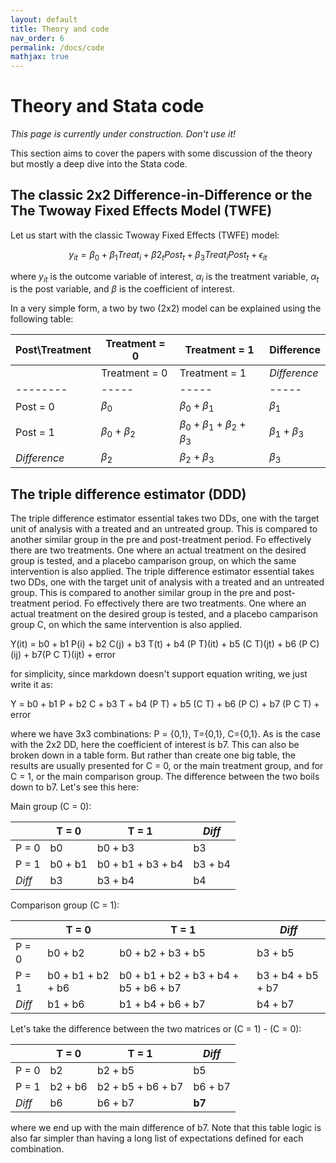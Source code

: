 ```yaml
---
layout: default
title: Theory and code
nav_order: 6
permalink: /docs/code
mathjax: true
---
```


# Theory and Stata code

*This page is currently under construction. Don't use it!*

This section aims to cover the papers with some discussion of the theory but mostly a deep dive into the Stata code.

## The classic 2x2 Difference-in-Difference or the The Twoway Fixed Effects Model (TWFE)

Let us start with the classic Twoway Fixed Effects (TWFE) model:

$$ y_{it} = \beta_0 + \beta_1 Treat_i + \beta2_t Post_t + \beta_3 Treat_i Post_t + \epsilon_{it}  $$


where $y_{it}$ is the outcome variable of interest, $\alpha_i$ is the treatment variable, $\alpha_t$ is the post variable, and $\beta$ is the coefficient of interest.

In a very simple form, a two by two (2x2) model can be explained using the following table:



| Post\Treatment | Treatment = 0 | Treatment = 1 | Difference  | 
| ----- | ----- | ----- | -----   |
|          | Treatment = 0 | Treatment = 1 | *Difference*  | 
| -------- | ----- | ----- | -----   |
| Post = 0 |  $\beta_0$   | $\beta_0 + \beta_1$    |  $\beta_1$  |
| Post = 1 |  $\beta_0 + \beta_2$   |  $\beta_0 + \beta_1 + \beta_2 + \beta_3$  |  $\beta_1 + \beta_3$   |
| *Difference* | $\beta_2$   |  $\beta_2 + \beta_3$  | $\beta_3$   |




## The triple difference estimator (DDD)

The triple difference estimator essential takes two DDs, one with the target unit of analysis with a treated and an untreated group. This is compared to another similar group in the pre and post-treatment period. Fo effectively there are two treatments. One where an actual treatment on the desired group is tested, and a placebo camparison group, on which the same intervention is also applied.
The triple difference estimator essential takes two DDs, one with the target unit of analysis with a treated and an untreated group. This is compared to another similar group in the pre and post-treatment period. Fo effectively there are two treatments. One where an actual treatment on the desired group is tested, and a placebo camparison group C, on which the same intervention is also applied.

Y(it) = b0 + b1 P(i) + b2 C(j) + b3 T(t) + b4 (P T)(it) + b5 (C T)(jt) + b6 (P C)(ij) + b7(P C T)(ijt) + error

for simplicity, since markdown doesn't support equation writing, we just write it as:

Y = b0 + b1 P + b2 C + b3 T + b4 (P T) + b5 (C T) + b6 (P C) + b7 (P C T) + error

where we have 3x3 combinations: P = {0,1}, T={0,1}, C={0,1}. As is the case with the 2x2 DD, here the coefficient of interest is b7. This can also be broken down in a table form. But rather than create one big table, the results are usually presented for C = 0, or the main treatment group, and for C = 1, or the main comparison group. The difference between the two boils down to b7. Let's see this here:


Main group (C = 0):


|          | T = 0 | T = 1 | *Diff*  | 
| -------- | ----- | ----- | -----   |
| P = 0 |  b0   | b0 + b3    |  b3  |
| P = 1 |  b0 + b1   |  b0 + b1 + b3 + b4  |  b3 + b4   |
| *Diff* | b3   |  b3 + b4  | b4   |

Comparison group (C = 1):

|          | T = 0 | T = 1 | *Diff*  | 
| -------- | ----- | ----- | -----   |
| P = 0 |  b0 + b2   | b0 + b2 + b3 + b5    | b3 + b5  |
| P = 1 |  b0 + b1 + b2 + b6  |  b0 + b1 + b2 + b3 + b4 + b5 + b6 + b7  |  b3 + b4 + b5 + b7   |
| *Diff* | b1 + b6    |  b1 + b4 + b6 + b7  | b4 + b7   |


Let's take the difference between the two matrices or (C = 1) - (C = 0):


|          | T = 0 | T = 1 | *Diff*  | 
| -------- | ----- | ----- | -----   |
| P = 0 |  b2   | b2 + b5    | b5  |
| P = 1 |  b2 + b6  |  b2 + b5 + b6 + b7  |  b6 + b7   |
| *Diff* | b6    |  b6 + b7  | **b7**   |

where we end up with the main difference of b7. Note that this table logic is also far simpler than having a long list of expectations defined for each combination.








